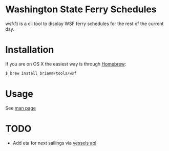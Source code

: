 # Washington State Ferry Schedules

wsf(1) is a cli tool to display WSF ferry schedules for the rest of the current day.

# Installation

If you are on OS X the easiest way is through [Homebrew](https://brew.sh/):

```sh
$ brew install brianm/tools/wsf
```

# Usage

See [man page](wsf.1.md)

# TODO

* Add eta for next sailings via [vessels api](https://www.wsdot.wa.gov/ferries/api/vessels/documentation/rest.html)
